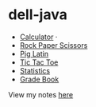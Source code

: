 # dell-java

* [Calculator](/Calculator/src/Main.java) &middot;
* [Rock Paper Scissors](/RockPaperScissors/src/main.java)
* [Pig Latin](/PigLatin/src/Main.java)
* [Tic Tac Toe](/TicTacToe/src/TicTacToe.java)
* [Statistics](/Statistics/src/Main.java)
* [Grade Book](GradeBook/src/GradeBook.java)


View my notes [here](notes/)